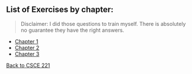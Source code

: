 ## List of Exercises by chapter:

> Disclaimer: I did those questions to train myself. There is absolutely no guarantee they have the right answers. 


- [Chapter 1](./chapter1.md)
- [Chapter 2](./chapter2.md)
- [Chapter 3](./chapter3.md)

[Back to CSCE 221](../README.md)